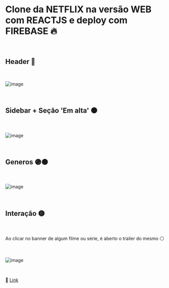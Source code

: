 # Clone da NETFLIX na versão WEB com REACTJS e deploy com FIREBASE 🔥

<br>

## Header 🔴

<br>

![image](https://user-images.githubusercontent.com/109248116/222934608-c76c2fcf-5a91-46a9-8e8f-0ebd8bd74622.png)

<br>

## Sidebar + Seção 'Em alta' ⚫

<br>

![image](https://user-images.githubusercontent.com/109248116/222934664-f718c8a5-b755-4623-82d3-1d6965718385.png)

<br>

## Generos 🟣🟠

<br>

![image](https://user-images.githubusercontent.com/109248116/222934685-e1ebd677-e7e6-477b-86a9-ea53e9d53297.png)

<br>

## Interação 🟡

<br>

Ao clicar no banner de algum filme ou série, é aberto o trailer do mesmo ⚪

<br>

![image](https://user-images.githubusercontent.com/109248116/222934723-792dd90e-f7bc-45e3-8e55-1e987653f29f.png)

<br>

🔗 [Link](https://netflix-clone-6726e.web.app/)
